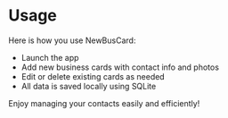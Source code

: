 # Usage

Here is how you use NewBusCard:

- Launch the app
- Add new business cards with contact info and photos
- Edit or delete existing cards as needed
- All data is saved locally using SQLite

Enjoy managing your contacts easily and efficiently!

